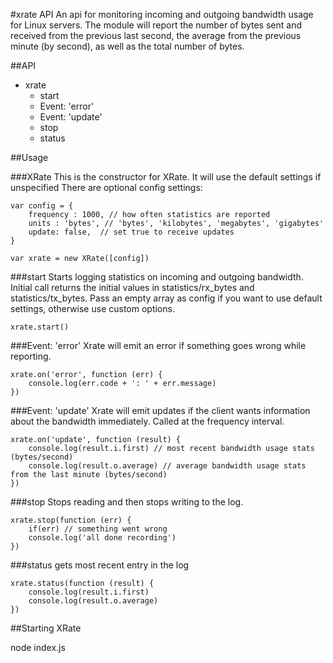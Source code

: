 #xrate API
An api for monitoring incoming and outgoing bandwidth usage for Linux servers. The module will report the number of bytes sent and received from the previous last second, the average from the previous minute (by second), as well as the total number of bytes. 


##API
 - xrate
	 - start
	 - Event: 'error'
	 - Event: 'update'
	 - stop
	 - status

##Usage 


###XRate
This is the constructor for XRate. It will use the default settings if unspecified
There are optional config settings:



	var config = {
	    frequency : 1000, // how often statistics are reported
	    units : 'bytes', // 'bytes', 'kilobytes', 'megabytes', 'gigabytes'
	    update: false,  // set true to receive updates
	}

	var xrate = new XRate([config])



###start
Starts logging statistics on incoming and outgoing bandwidth. Initial call returns the initial values in statistics/rx_bytes and statistics/tx_bytes. Pass an empty array as config if you want to use default settings, otherwise use custom options. 

    xrate.start() 


###Event: 'error' 
Xrate will emit an error if something goes wrong while reporting. 

    xrate.on('error', function (err) {
	    console.log(err.code + ': ' + err.message)
    })


###Event: 'update' 
Xrate will emit updates if the client wants information about the bandwidth immediately. Called at the frequency interval. 

    xrate.on('update', function (result) {
	    console.log(result.i.first) // most recent bandwidth usage stats (bytes/second)
		console.log(result.o.average) // average bandwidth usage stats from the last minute (bytes/second)
    })


###stop 
Stops reading and then stops writing to the log. 

    xrate.stop(function (err) {
	    if(err) // something went wrong
	    console.log('all done recording') 
    })


###status 
gets most recent entry in the log

    xrate.status(function (result) {
	    console.log(result.i.first) 
		console.log(result.o.average)
    })


##Starting XRate

node index.js



